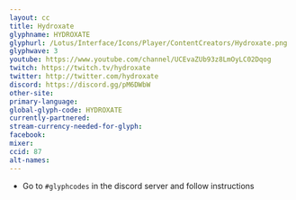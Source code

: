 ```yaml
---
layout: cc
title: Hydroxate
glyphname: HYDROXATE
glyphurl: /Lotus/Interface/Icons/Player/ContentCreators/Hydroxate.png
glyphwave: 3
youtube: https://www.youtube.com/channel/UCEvaZUb93z8LmOyLC02Dqog
twitch: https://twitch.tv/hydroxate
twitter: http://twitter.com/hydroxate
discord: https://discord.gg/pM6DWbW
other-site:
primary-language:
global-glyph-code: HYDROXATE
currently-partnered:
stream-currency-needed-for-glyph:
facebook:
mixer:
ccid: 87
alt-names:
---
```

* Go to `#glyphcodes` in the discord server and follow instructions
